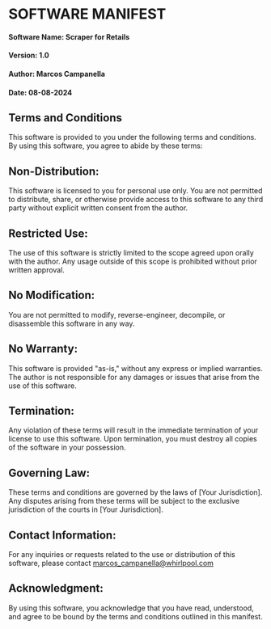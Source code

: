 # SOFTWARE MANIFEST

#### Software Name: Scraper for Retails
#### Version: 1.0
#### Author: Marcos Campanella
#### Date: 08-08-2024

## Terms and Conditions
This software is provided to you under the following terms and conditions. By using this software, you agree to abide by these terms:

## Non-Distribution:
This software is licensed to you for personal use only. You are not permitted to distribute, share, or otherwise provide access to this software to any third party without explicit written consent from the author.

## Restricted Use:
The use of this software is strictly limited to the scope agreed upon orally with the author. Any usage outside of this scope is prohibited without prior written approval.

## No Modification:
You are not permitted to modify, reverse-engineer, decompile, or disassemble this software in any way.

## No Warranty:
This software is provided "as-is," without any express or implied warranties. The author is not responsible for any damages or issues that arise from the use of this software.

## Termination:
Any violation of these terms will result in the immediate termination of your license to use this software. Upon termination, you must destroy all copies of the software in your possession.

## Governing Law:
These terms and conditions are governed by the laws of [Your Jurisdiction]. Any disputes arising from these terms will be subject to the exclusive jurisdiction of the courts in [Your Jurisdiction].

## Contact Information:
For any inquiries or requests related to the use or distribution of this software, please contact marcos_campanella@whirlpool.com

## Acknowledgment:
By using this software, you acknowledge that you have read, understood, and agree to be bound by the terms and conditions outlined in this manifest.